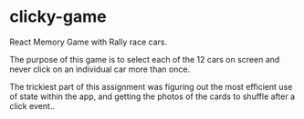 # clicky-game
React Memory Game with Rally race cars.

The purpose of this game is to select each of the 12 cars on screen and never click on an individual car more than once.  

The trickiest part of this assignment was figuring out the most efficient use of state within the app, and getting the photos of the cards to shuffle after a click event..